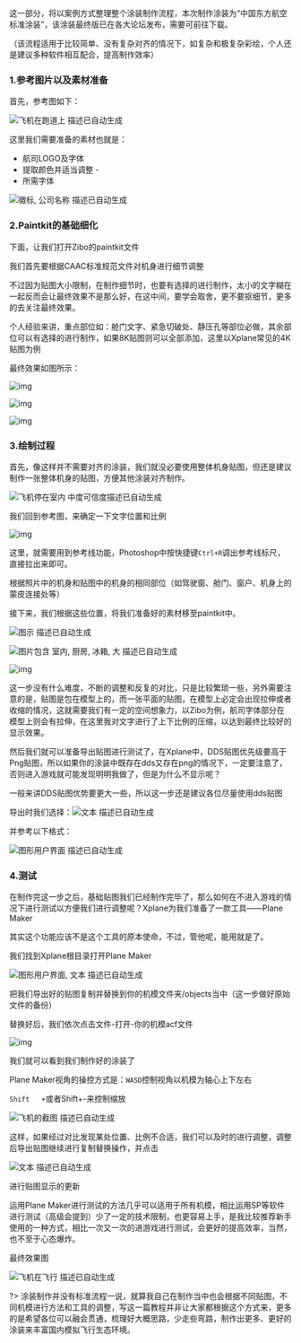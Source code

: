这一部分，将以案例方式整理整个涂装制作流程，本次制作涂装为“中国东方航空标准涂装”，该涂装最终版已在各大论坛发布，需要可前往下载。

（该流程适用于比较简单、没有复杂对齐的情况下，如复杂和极复杂彩绘，个人还是建议多种软件相互配合，提高制作效率）

 

### 1.参考图片以及素材准备

 首先，参考图如下：



![飞机在跑道上  描述已自动生成](https://img1.imgtp.com/2023/07/10/KwVDUeH7.jpg) 

 



 

 

 

 

 

 

 

 



这里我们需要准备的素材也就是：

- 航司LOGO及字体
- 提取颜色并适当调整 - 
- 所需字体

 



![徽标, 公司名称  描述已自动生成](https://img1.imgtp.com/2023/07/10/e7g0QHqL.jpg) 

 



 

 

 

 

 

 

 



### 2.Paintkit的基础细化

下面，让我们打开Zibo的paintkit文件

我们首先要根据CAAC标准规范文件对机身进行细节调整

不过因为贴图大小限制，在制作细节时，也要有选择的进行制作，太小的文字糊在一起反而会让最终效果不是那么好，在这中间，要学会取舍，更不要抠细节，更多的去关注最终效果。

个人经验来讲，重点部位如：舱门文字、紧急切破处、静压孔等部位必做，其余部位可以有选择的进行制作，如果8K贴图则可以全部添加，这里以Xplane常见的4K贴图为例

最终效果如图所示：

 

 

 

 

![img](https://img1.imgtp.com/2023/07/10/WGnFLEVZ.jpg)

![img](https://img1.imgtp.com/2023/07/10/ZkAPz8pf.jpg)

![img](https://img1.imgtp.com/2023/07/10/TvasbF1l.jpg)

 

 

### 3.绘制过程

首先，像这样并不需要对齐的涂装，我们就没必要使用整体机身贴图，但还是建议制作一张整体机身的贴图，方便其他涂装对齐制作。

![飞机停在室内  中度可信度描述已自动生成](https://img1.imgtp.com/2023/07/10/9V9hguhg.jpg)

我们回到参考图，来确定一下文字位置和比例

![img](https://img1.imgtp.com/2023/07/10/WkyMoYsn.jpg)

这里，就需要用到参考线功能，Photoshop中按快捷键`Ctrl+R`调出参考线标尺，直接拉出来即可。

根据照片中的机身和贴图中的机身的相同部位（如驾驶窗、舱门、窗户、机身上的蒙皮连接处等）

接下来，我们根据这些位置，将我们准备好的素材移至paintkit中。

 

 

![图示  描述已自动生成](https://img1.imgtp.com/2023/07/10/04WpYHPa.jpg)

 

![图片包含 室内, 厨房, 冰箱, 大  描述已自动生成](https://img1.imgtp.com/2023/07/10/2rjb3oli.jpg)

 

 

![img](https://img1.imgtp.com/2023/07/10/ycToggm9.jpg)

 

这一步没有什么难度，不断的调整和反复的对比，只是比较繁琐一些，另外需要注意的是，贴图是包在模型上的，而一张平面的贴图，在模型上必定会出现拉伸或者收缩的情况，这就需要我们有一定的空间想象力，以Zibo为例，航司字体部分在模型上则会有拉伸，在这里我对文字进行了上下比例的压缩，以达到最终比较好的显示效果。

然后我们就可以准备导出贴图进行测试了，在Xplane中，DDS贴图优先级要高于Png贴图，所以如果你的涂装中既存在dds又存在png的情况下，一定要注意了，否则进入游戏就可能发现明明我做了，但是为什么不显示呢？

一般来讲DDS贴图优势要更大一些，所以这一步还是建议各位尽量使用dds贴图

导出时我们选择：![文本  描述已自动生成](https://img1.imgtp.com/2023/07/10/ijQJWK2p.png)

并参考以下格式：

![图形用户界面  描述已自动生成](https://img1.imgtp.com/2023/07/10/894JBh8W.jpg)

 

### 4.测试

在制作完这一步之后，基础贴图我们已经制作完毕了，那么如何在不进入游戏的情况下进行测试以方便我们进行调整呢？Xplane为我们准备了一款工具——Plane Maker

 

其实这个功能应该不是这个工具的原本使命，不过，管他呢，能用就是了。

 

我们找到Xplane根目录打开Plane Maker

 

![图形用户界面, 文本  描述已自动生成](https://img1.imgtp.com/2023/07/10/DVsFcD3I.jpg)

 

把我们导出好的贴图复制并替换到你的机模文件夹/objects当中（这一步做好原始文件的备份）

 

替换好后，我们依次点击文件-打开-你的机模acf文件

![img](https://img1.imgtp.com/2023/07/10/Q4W9dWs1.jpg)

我们就可以看到我们制作好的涂装了

Plane Maker视角的操控方式是：`WASD`控制视角以机模为轴心上下左右

`Shift   +`或者Shift+-来控制缩放

![飞机的截图  描述已自动生成](https://img1.imgtp.com/2023/07/10/HDAURBwI.jpg)

这样，如果经过对比发现某处位置、比例不合适，我们可以及时的进行调整，调整后导出贴图继续进行复制替换操作，并点击

![文本  描述已自动生成](https://img1.imgtp.com/2023/07/10/IlSR2euE.jpg)

进行贴图显示的更新

 

 

运用Plane Maker进行测试的方法几乎可以适用于所有机模，相比运用SP等软件进行测试（高级会提到）少了一定的技术限制，也更容易上手，是我比较推荐新手使用的一种方式，相比一次又一次的进游戏进行测试，会更好的提高效率，当然，也不至于心态爆炸。

 

最终效果图

![飞机在飞行  描述已自动生成](https://img1.imgtp.com/2023/07/10/1gxlnLbJ.jpg)

 

?> 涂装制作并没有标准流程一说，就算我自己在制作当中也会根据不同贴图，不同机模进行方法和工具的调整，写这一篇教程并非让大家都根据这个方式来，更多的是希望各位可以融会贯通，梳理好大概思路，少走些弯路，制作出更多、更好的涂装来丰富国内模拟飞行生态环境。 